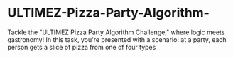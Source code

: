 # ULTIMEZ-Pizza-Party-Algorithm-
Tackle the "ULTIMEZ Pizza Party Algorithm Challenge," where logic meets gastronomy! In this task, you're presented with a scenario: at a party, each person gets a slice of pizza from one of four types
